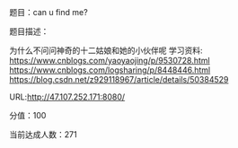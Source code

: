 题目：can u find me?

题目描述：

为什么不问问神奇的十二姑娘和她的小伙伴呢
学习资料:
https://www.cnblogs.com/yaoyaojing/p/9530728.html 
https://www.cnblogs.com/logsharing/p/8448446.html 
https://blog.csdn.net/z929118967/article/details/50384529

URL:<http://47.107.252.171:8080/>

分值：100

当前达成人数：271

